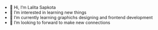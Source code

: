 - 👋 Hi, I’m Lalita Sapkota
- 👀 I’m interested in learning new things
- 🌱 I’m currently learning graphichs designing and frontend development
- 💞️ I’m looking to forward to make new connections
<!--- 📫 How to reach me ...
---!>

<!---
lalitasapkota/lalitasapkota is a ✨ special ✨ repository because its `README.md` (this file) appears on your GitHub profile.
You can click the Preview link to take a look at your changes.
--->
